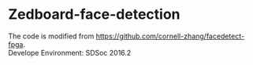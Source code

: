 # Zedboard-face-detection

The code is modified from https://github.com/cornell-zhang/facedetect-fpga.  
Develope Environment: SDSoc 2016.2
